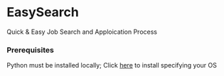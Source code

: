 # EasySearch
Quick &amp; Easy Job Search and Apploication Process

### Prerequisites

Python must be installed locally; Click [here](https://www.python.org/downloads/) to install specifying your OS
